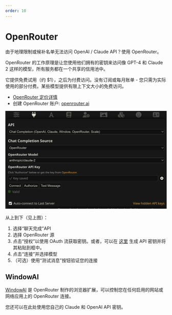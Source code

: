 ```yaml
---
order: 10
---
```


# OpenRouter

由于地理限制或候补名单无法访问 OpenAI / Claude API？使用 OpenRouter。

OpenRouter 的工作原理是让您使用他们拥有的密钥来访问像 GPT-4 和 Claude 2 这样的模型，所有服务都在一个共享的信用池中。

它提供免费试用（约 $1），之后为付费访问。没有订阅或每月账单 - 您只需为实际使用的部分付费。某些模型提供有限上下文大小的免费访问。

- [OpenRouter 定价详情](https://openrouter.ai/docs)
- 创建 OpenRouter 账户: [openrouter.ai](https://openrouter.ai/)

![OpenRouter-ConnectionPanel](/static/openrouter-connection.png)

从上到下（见上图）：

1. 选择“聊天完成”API
2. 选择 OpenRouter 源
3. 点击“授权”以使用 OAuth 流获取密钥。或者，可以在 [这里](https://openrouter.ai/keys) 生成 API 密钥并将其粘贴到框中。
4. 点击“连接”并选择模型
5. （可选）使用“测试消息”按钮验证您的连接

## WindowAI

[WindowAI](https://windowai.io) 是 OpenRouter 制作的浏览器扩展，可以控制您在任何启用的网站或网络应用上的 OpenRouter 连接。

您还可以在此处使用您自己的 Claude 和 OpenAI API 密钥。